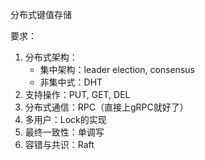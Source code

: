 分布式键值存储

要求：
1. 分布式架构：
   - 集中架构：leader election, consensus
   - 非集中式：DHT
2. 支持操作：PUT, GET, DEL
3. 分布式通信：RPC（直接上gRPC就好了）
4. 多用户：Lock的实现
5. 最终一致性：单调写
6. 容错与共识：Raft